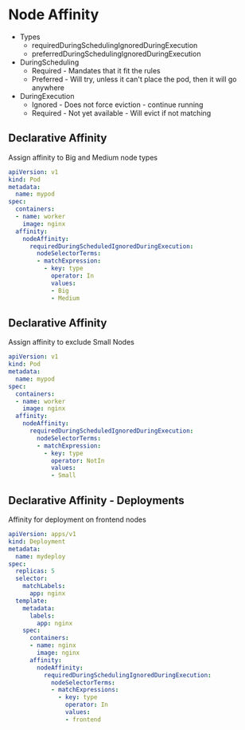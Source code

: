 # Node Affinity
* Types
  * requiredDuringSchedulingIgnoredDuringExecution
  * preferredDuringSchedulingIgnoredDuringExecution
* DuringScheduling
  * Required - Mandates that it fit the rules
  * Preferred - Will try, unless it can't place the pod, then it will go anywhere
* DuringExecution
  * Ignored - Does not force eviction - continue running
  * Required - Not yet available - Will evict if not matching   

## Declarative Affinity
Assign affinity to Big and Medium node types
```yaml
apiVersion: v1
kind: Pod
metadata:
  name: mypod
spec:
  containers:
  - name: worker
    image: nginx
  affinity:
    nodeAffinity:
      requiredDuringScheduledIgnoredDuringExecution:
        nodeSelectorTerms:
        - matchExpression:
          - key: type
            operator: In
            values:
            - Big
            - Medium
```

## Declarative Affinity
Assign affinity to exclude Small Nodes
```yaml
apiVersion: v1
kind: Pod
metadata:
  name: mypod
spec:
  containers:
  - name: worker
    image: nginx
  affinity:
    nodeAffinity:
      requiredDuringScheduledIgnoredDuringExecution:
        nodeSelectorTerms:
        - matchExpression:
          - key: type
            operator: NotIn
            values:
            - Small
```

## Declarative Affinity - Deployments
Affinity for deployment on frontend nodes
```yaml
apiVersion: apps/v1
kind: Deployment
metadata:
  name: mydeploy
spec:
  replicas: 5
  selector:
    matchLabels:
      app: nginx
  template:
    metadata:
      labels:
        app: nginx
    spec:
      containers:
      - name: nginx
        image: nginx
      affinity:
        nodeAffinity:
          requiredDuringSchedulingIgnoredDuringExecution:
            nodeSelectorTerms:
            - matchExpressions:
              - key: type
                operator: In
                values:
                - frontend
```
